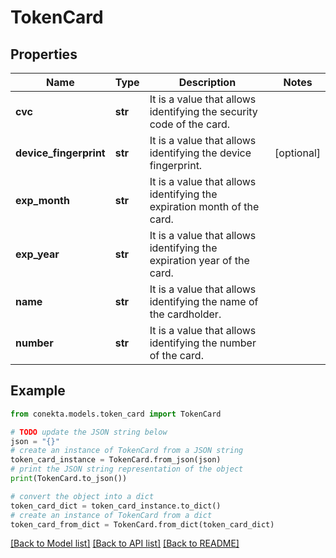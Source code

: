 # TokenCard


## Properties

Name | Type | Description | Notes
------------ | ------------- | ------------- | -------------
**cvc** | **str** | It is a value that allows identifying the security code of the card. | 
**device_fingerprint** | **str** | It is a value that allows identifying the device fingerprint. | [optional] 
**exp_month** | **str** | It is a value that allows identifying the expiration month of the card. | 
**exp_year** | **str** | It is a value that allows identifying the expiration year of the card. | 
**name** | **str** | It is a value that allows identifying the name of the cardholder. | 
**number** | **str** | It is a value that allows identifying the number of the card. | 

## Example

```python
from conekta.models.token_card import TokenCard

# TODO update the JSON string below
json = "{}"
# create an instance of TokenCard from a JSON string
token_card_instance = TokenCard.from_json(json)
# print the JSON string representation of the object
print(TokenCard.to_json())

# convert the object into a dict
token_card_dict = token_card_instance.to_dict()
# create an instance of TokenCard from a dict
token_card_from_dict = TokenCard.from_dict(token_card_dict)
```
[[Back to Model list]](../README.md#documentation-for-models) [[Back to API list]](../README.md#documentation-for-api-endpoints) [[Back to README]](../README.md)



